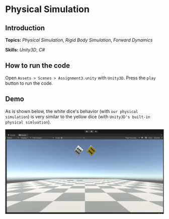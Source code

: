 # Physical Simulation

## Introduction

**Topics:** _Physical Simulation_, _Rigid Body Simulation_, _Forward Dynamics_

**Skills:** _Unity3D_, _C#_

## How to run the code

Open `Assets > Scenes > Assignment3.unity` with `Unity3D`. Press the `play` button to run the code.

## Demo

As is shown below, the white dice's behavior (with `our physical simulation`) is very similar to the yellow dice (with `Unity3D's built-in physical simluation`).

![](/Demo/766A3.gif)
